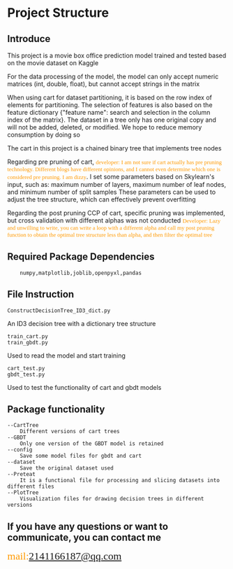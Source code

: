 # Project Structure

## Introduce

This project is a movie box office prediction model trained and tested based on the movie dataset on Kaggle

For the data processing of the model, the model can only accept numeric matrices (int, double, float), but cannot accept strings in the matrix

When using cart for dataset partitioning, it is based on the row index of elements for partitioning. The selection of features is also based on the feature dictionary {"feature name": search and selection in the column index of the matrix}. The dataset in a tree only has one original copy and will not be added, deleted, or modified. We hope to reduce memory consumption by doing so

The cart in this project is a chained binary tree that implements tree nodes

Regarding pre pruning of cart, <font color=#ff9900 size=2.1 face="黑体">developer: I am not sure if cart actually has pre pruning technology. Different blogs have different opinions, and I cannot even determine which one is considered pre pruning. I am dizzy</font>. I set some parameters based on Skylearn's input, such as: maximum number of layers, maximum number of leaf nodes, and minimum number of split samples These parameters can be used to adjust the tree structure, which can effectively prevent overfitting

Regarding the post pruning CCP of cart, specific pruning was implemented, but cross validation with different alphas was not conducted
<font color=#ff9900 size=2.1 face="黑体">Developer: Lazy and unwilling to write, you can write a loop with a different alpha and call my post pruning function to obtain the optimal tree structure less than alpha, and then filter the optimal tree</font>

## Required Package Dependencies

        numpy,matplotlib,joblib,openpyxl,pandas

## File Instruction

    ConstructDecisionTree_ID3_dict.py
An ID3 decision tree with a dictionary tree structure

    train_cart.py
    train_gbdt.py

Used to read the model and start training

    cart_test.py
    gbdt_test.py

Used to test the functionality of cart and gbdt models

## Package functionality
    --CartTree
        Different versions of cart trees
    --GBDT
        Only one version of the GBDT model is retained
    --config
        Save some model files for gbdt and cart
    --dataset
        Save the original dataset used
    --Preteat
        It is a functional file for processing and slicing datasets into different files
    --PlotTree
        Visualization files for drawing decision trees in different versions

## If you have any questions or want to communicate, you can contact me

<font color=#ff9900 size=5 face="黑体">mail:2141166187@qq.com</font>